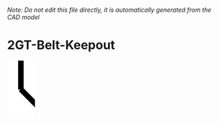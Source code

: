 ###### Note: Do not edit this file directly, it is automatically generated from the CAD model

# 2GT-Belt-Keepout

![](/project.svg)

